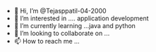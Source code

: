 - 👋 Hi, I’m @Tejasppatil-04-2000
- 👀 I’m interested in .... application development
- 🌱 I’m currently learning ...java and python
- 💞️ I’m looking to collaborate on ...
- 📫 How to reach me ...

<!---
Tejasppatil-04-2000/Tejasppatil-04-2000 is a ✨ special ✨ repository because its `README.md` (this file) appears on your GitHub profile.
You can click the Preview link to take a look at your changes.
--->
